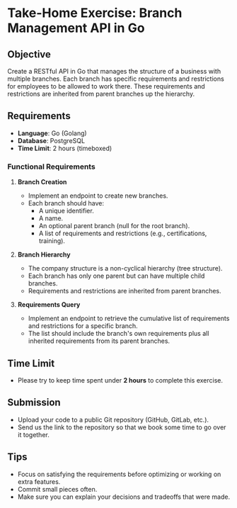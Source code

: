 # Take-Home Exercise: Branch Management API in Go
## Objective
Create a RESTful API in Go that manages the structure of a business with multiple branches. Each branch has specific requirements and restrictions for employees to be allowed to work there. These requirements and restrictions are inherited from parent branches up the hierarchy.

## Requirements
- **Language**: Go (Golang)
- **Database**: PostgreSQL
- **Time Limit**: 2 hours (timeboxed)

### Functional Requirements
1. **Branch Creation**
   - Implement an endpoint to create new branches.
   - Each branch should have:
     - A unique identifier.
     - A name.
     - An optional parent branch (null for the root branch).
     - A list of requirements and restrictions (e.g., certifications, training).

2. **Branch Hierarchy**
   - The company structure is a non-cyclical hierarchy (tree structure).
   - Each branch has only one parent but can have multiple child branches.
   - Requirements and restrictions are inherited from parent branches.

3. **Requirements Query**
   - Implement an endpoint to retrieve the cumulative list of requirements and restrictions for a specific branch.
   - The list should include the branch's own requirements plus all inherited requirements from its parent branches.

## Time Limit
- Please try to keep time spent under **2 hours** to complete this exercise.

## Submission
- Upload your code to a public Git repository (GitHub, GitLab, etc.).
- Send us the link to the repository so that we book some time to go over it together.

## Tips
- Focus on satisfying the requirements before optimizing or working on extra features.
- Commit small pieces often.
- Make sure you can explain your decisions and tradeoffs that were made.
